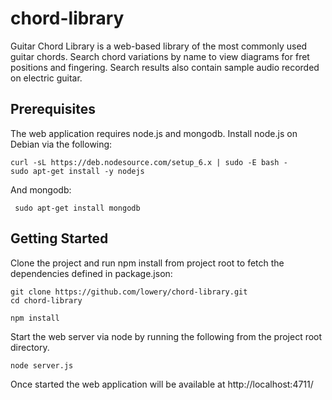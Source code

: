 # chord-library

Guitar Chord Library is a web-based library of the most commonly used guitar chords. Search chord
variations by name to view diagrams for fret positions and fingering. Search results also contain
sample audio recorded on electric guitar.

## Prerequisites

The web application requires node.js and mongodb. Install node.js on Debian via the following:

    curl -sL https://deb.nodesource.com/setup_6.x | sudo -E bash -
    sudo apt-get install -y nodejs

And mongodb:

     sudo apt-get install mongodb

## Getting Started

Clone the project and run npm install from project root to fetch the dependencies defined
in package.json:

    git clone https://github.com/lowery/chord-library.git
    cd chord-library

    npm install

Start the web server via node by running the following from the project root directory.

    node server.js

Once started the web application will be available at http://localhost:4711/
